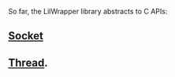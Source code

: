 So far, the LilWrapper library abstracts to C APIs:
## [Socket](Socket/Readme.md)
## [Thread](Thread/Readme.md).
